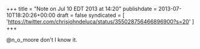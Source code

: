 +++
title = "Note on Jul 10 EDT 2013 at 14:20"
publishdate = 2013-07-10T18:20:26+00:00
draft = false
syndicated = [ 'https://twitter.com/chrisjohndeluca/status/355028756466896900?s=20' ]
+++

@n_o_moore don't I know it.
